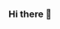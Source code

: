 ### Hi there 👋

<!--
**Muhammed-t/Muhammed-t** is a ✨ _special_ ✨ repository because its `README.md` (this file) appears on your GitHub profile.

Here are some ideas to get you started:

- 🔭 I’m currently working on becoming a cloud engineer
- 🌱 I’m currently learning cloud engineering
- 👯 I’m looking to collaborate on cloud engineering courses
- 🤔 I’m looking for help with cloud engineering
- 💬 Ask me about everything 
- 📫 How to reach me: muhdtunde99@gmail.com 
- 😄 Pronouns: he/him
- ⚡ Fun fact: ...
-->
